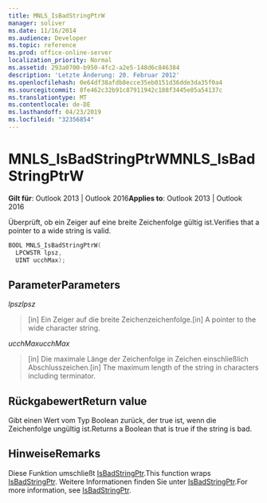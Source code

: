 ```yaml
---
title: MNLS_IsBadStringPtrW
manager: soliver
ms.date: 11/16/2014
ms.audience: Developer
ms.topic: reference
ms.prod: office-online-server
localization_priority: Normal
ms.assetid: 293a0700-b950-4fc2-a2e5-148d6c846384
description: 'Letzte Änderung: 20. Februar 2012'
ms.openlocfilehash: 0e64df38afdb8ecce35eb0151d36dde3da35f0a4
ms.sourcegitcommit: 8fe462c32b91c87911942c188f3445e85a54137c
ms.translationtype: MT
ms.contentlocale: de-DE
ms.lasthandoff: 04/23/2019
ms.locfileid: "32356854"
---
```

# <a name="mnls_isbadstringptrw"></a><span data-ttu-id="ca6bf-103">MNLS_IsBadStringPtrW</span><span class="sxs-lookup"><span data-stu-id="ca6bf-103">MNLS_IsBadStringPtrW</span></span>

  
  
<span data-ttu-id="ca6bf-104">**Gilt für**: Outlook 2013 | Outlook 2016</span><span class="sxs-lookup"><span data-stu-id="ca6bf-104">**Applies to**: Outlook 2013 | Outlook 2016</span></span> 
  
<span data-ttu-id="ca6bf-105">Überprüft, ob ein Zeiger auf eine breite Zeichenfolge gültig ist.</span><span class="sxs-lookup"><span data-stu-id="ca6bf-105">Verifies that a pointer to a wide string is valid.</span></span>
  
```cpp
BOOL MNLS_IsBadStringPtrW(
  LPCWSTR lpsz,
  UINT ucchMax);
```

## <a name="parameters"></a><span data-ttu-id="ca6bf-106">Parameter</span><span class="sxs-lookup"><span data-stu-id="ca6bf-106">Parameters</span></span>

 <span data-ttu-id="ca6bf-107">_lpsz_</span><span class="sxs-lookup"><span data-stu-id="ca6bf-107">_lpsz_</span></span>
  
> <span data-ttu-id="ca6bf-108">[in] Ein Zeiger auf die breite Zeichenzeichenfolge.</span><span class="sxs-lookup"><span data-stu-id="ca6bf-108">[in] A pointer to the wide character string.</span></span>
    
 <span data-ttu-id="ca6bf-109">_ucchMax_</span><span class="sxs-lookup"><span data-stu-id="ca6bf-109">_ucchMax_</span></span>
  
> <span data-ttu-id="ca6bf-110">[in] Die maximale Länge der Zeichenfolge in Zeichen einschließlich Abschlusszeichen.</span><span class="sxs-lookup"><span data-stu-id="ca6bf-110">[in] The maximum length of the string in characters including terminator.</span></span>
    
## <a name="return-value"></a><span data-ttu-id="ca6bf-111">Rückgabewert</span><span class="sxs-lookup"><span data-stu-id="ca6bf-111">Return value</span></span>

<span data-ttu-id="ca6bf-112">Gibt einen Wert vom Typ Boolean zurück, der true ist, wenn die Zeichenfolge ungültig ist.</span><span class="sxs-lookup"><span data-stu-id="ca6bf-112">Returns a Boolean that is true if the string is bad.</span></span>
  
## <a name="remarks"></a><span data-ttu-id="ca6bf-113">Hinweise</span><span class="sxs-lookup"><span data-stu-id="ca6bf-113">Remarks</span></span>

<span data-ttu-id="ca6bf-114">Diese Funktion umschließt [IsBadStringPtr](https://msdn.microsoft.com/library/aa366714%28VS.85%29.aspx).</span><span class="sxs-lookup"><span data-stu-id="ca6bf-114">This function wraps [IsBadStringPtr](https://msdn.microsoft.com/library/aa366714%28VS.85%29.aspx).</span></span> <span data-ttu-id="ca6bf-115">Weitere Informationen finden Sie unter [IsBadStringPtr](https://msdn.microsoft.com/library/aa366714%28VS.85%29.aspx).</span><span class="sxs-lookup"><span data-stu-id="ca6bf-115">For more information, see [IsBadStringPtr](https://msdn.microsoft.com/library/aa366714%28VS.85%29.aspx).</span></span>
  

